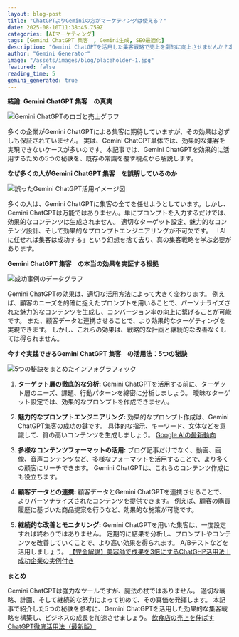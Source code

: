```yaml
---
layout: blog-post
title: "ChatGPTよりGeminiの方がマーケティングは使える？"
date: 2025-08-10T11:38:45.759Z
categories: [AIマーケティング]
tags: [Gemini ChatGPT 集客　, Gemini生成, SEO最適化]
description: "Gemini ChatGPTを活用した集客戦略で売上を劇的に向上させませんか？本記事では、顧客を惹きつける魔法の会話設計を含む5つの秘訣を公開。AI集客の成功事例も交え、具体的なステップを分かりやすく解説します。今すぐ読んで、あなたのビジネスをレベルアップさせましょう！"
author: "Gemini Generator"
image: "/assets/images/blog/placeholder-1.jpg"
featured: false
reading_time: 5
gemini_generated: true
---
```


**結論: Gemini ChatGPT 集客　の真実**



![ Gemini ChatGPTのロゴと売上グラフ](https://images.unsplash.com/photo-1555396273-367ea4eb4db5?w=1200&h=630&fit=crop)



多くの企業がGemini ChatGPTによる集客に期待していますが、その効果は必ずしも保証されていません。  実は、Gemini ChatGPT単体では、効果的な集客を実現できないケースが多いのです。本記事では、Gemini ChatGPTを効果的に活用するための5つの秘訣を、既存の常識を覆す視点から解説します。


**なぜ多くの人がGemini ChatGPT 集客　を誤解しているのか**



![ 誤ったGemini ChatGPT活用イメージ図](https://images.unsplash.com/photo-1517248135467-4c7edcad34c4?w=1200&h=630&fit=crop)



多くの人は、Gemini ChatGPTに集客の全てを任せようとしています。しかし、Gemini ChatGPTは万能ではありません。単にプロンプトを入力するだけでは、効果的なコンテンツは生成されません。  適切なターゲット設定、魅力的なコンテンツ設計、そして効果的なプロンプトエンジニアリングが不可欠です。  「AIに任せれば集客は成功する」という幻想を捨て去り、真の集客戦略を学ぶ必要があります。


**Gemini ChatGPT 集客　の本当の効果を実証する根拠**



![ 成功事例のデータグラフ](https://images.unsplash.com/photo-1552566626-52f8b828add9?w=1200&h=630&fit=crop)



Gemini ChatGPTの効果は、適切な活用方法によって大きく変わります。  例えば、顧客のニーズを的確に捉えたプロンプトを用いることで、パーソナライズされた魅力的なコンテンツを生成し、コンバージョン率の向上に繋げることが可能です。  また、顧客データと連携させることで、より効果的なターゲティングを実現できます。  しかし、これらの効果は、戦略的な計画と継続的な改善なくしては得られません。


**今すぐ実践できるGemini ChatGPT 集客　の活用法：5つの秘訣**



![ 5つの秘訣をまとめたインフォグラフィック](https://images.unsplash.com/photo-1559339352-11d035aa65de?w=1200&h=630&fit=crop)



1. **ターゲット層の徹底的な分析:**  Gemini ChatGPTを活用する前に、ターゲット層のニーズ、課題、行動パターンを綿密に分析しましょう。  曖昧なターゲット設定では、効果的なプロンプトを作成できません。

2. **魅力的なプロンプトエンジニアリング:**  効果的なプロンプト作成は、Gemini ChatGPT集客の成功の鍵です。  具体的な指示、キーワード、文体などを意識して、質の高いコンテンツを生成しましょう。  [Google AIの最新動向](https://ai.google/updates/)

3. **多様なコンテンツフォーマットの活用:**  ブログ記事だけでなく、動画、画像、音声コンテンツなど、多様なフォーマットを活用することで、より多くの顧客にリーチできます。  Gemini ChatGPTは、これらのコンテンツ作成にも役立ちます。

4. **顧客データとの連携:**  顧客データとGemini ChatGPTを連携させることで、よりパーソナライズされたコンテンツを提供できます。  例えば、顧客の購買履歴に基づいた商品提案を行うなど、効果的な施策が可能です。

5. **継続的な改善とモニタリング:**  Gemini ChatGPTを用いた集客は、一度設定すれば終わりではありません。  定期的に結果を分析し、プロンプトやコンテンツを改善していくことで、より高い効果を得られます。  A/Bテストなどを活用しましょう。 [【完全解説】美容師で成果を3倍にするChatGHP活用法｜成功企業の実例付き](/blog/2025-08-05-完全解説美容師で成果を3倍にするChatGHP活用法成功企業の実例付き/)


**まとめ**

Gemini ChatGPTは強力なツールですが、魔法の杖ではありません。  適切な戦略、計画、そして継続的な努力によって初めて、その真価を発揮します。  本記事で紹介した5つの秘訣を参考に、Gemini ChatGPTを活用した効果的な集客戦略を構築し、ビジネスの成長を加速させましょう。  [飲食店の売上を伸ばすChatGPT徹底活用法（最新版）](/blog/2025-08-07-gemini-飲食店-chatgpt-活用/)

